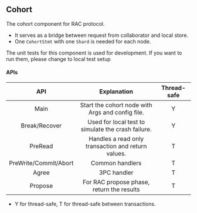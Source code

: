 ## Cohort

The cohort component for RAC protocol.
- It serves as a bridge between request from collaborator and local store.
- One `CohortStmt` with one `Shard` is needed for each node.

The unit tests for this component is used for development. If you want to run them, please change to local test setup

#### APIs

|          API          |                    Explanation                     | Thread-safe |
| :-------------------: | :------------------------------------------------: | :---------: |
|         Main          |  Start the cohort node with Args and config file.  |      Y      |
|     Break/Recover     | Used for local test to simulate the crash failure. |      Y      |
|        PreRead        | Handles a read only transaction and return values. |      T      |
| PreWrite/Commit/Abort |                  Common handlers                   |      T      |
|         Agree         |                    3PC handler                     |      T      |
|        Propose        |     For RAC propose phase, return the results      |      T      |


- Y for thread-safe, T for thread-safe between transactions.

